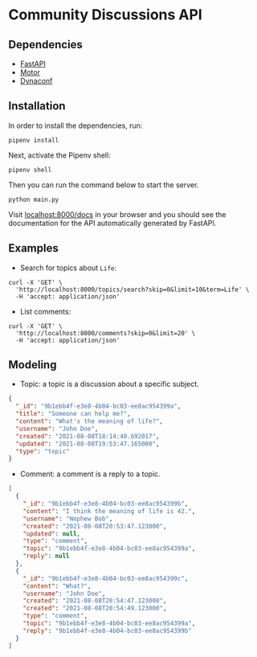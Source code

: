 # Community Discussions API

## Dependencies

- [FastAPI](https://fastapi.tiangolo.com/)
- [Motor](https://motor.readthedocs.io/)
- [Dynaconf](https://www.dynaconf.com/)

## Installation

In order to install the dependencies, run:

```shell
pipenv install
```

Next, activate the Pipenv shell:

```shell
pipenv shell
```

Then you can run the command below to start the server.

```shell
python main.py
```

Visit [localhost:8000/docs](http://localhost:8000/docs) in your browser and you should see the documentation for the API automatically generated by FastAPI.

## Examples

- Search for topics about `Life`:

```shell
curl -X 'GET' \
  'http://localhost:8000/topics/search?skip=0&limit=10&term=Life' \
  -H 'accept: application/json'
```

- List comments:

```shell
curl -X 'GET' \
  'http://localhost:8000/comments?skip=0&limit=20' \
  -H 'accept: application/json'
```

## Modeling

- Topic: a topic is a discussion about a specific subject.

```json
{
  "_id": "9b1ebb4f-e3e8-4b04-bc03-ee8ac954399a",
  "title": "Someone can help me?",
  "content": "What's the meaning of life?",
  "username": "John Doe",
  "created": "2021-08-08T18:14:40.692017",
  "updated": "2021-08-08T19:53:47.165000",
  "type": "topic"
}
```

- Comment: a comment is a reply to a topic.

```json
[
  {
    "_id": "9b1ebb4f-e3e8-4b04-bc03-ee8ac954399b",
    "content": "I think the meaning of life is 42.",
    "username": "Nephew Bob",
    "created": "2021-08-08T20:53:47.123000",
    "updated": null,
    "type": "comment",
    "topic": "9b1ebb4f-e3e8-4b04-bc03-ee8ac954399a",
    "reply": null
  },
  {
    "_id": "9b1ebb4f-e3e8-4b04-bc03-ee8ac954399c",
    "content": "What?",
    "username": "John Doe",
    "created": "2021-08-08T20:54:47.123000",
    "created": "2021-08-08T20:54:49.123000",
    "type": "comment",
    "topic": "9b1ebb4f-e3e8-4b04-bc03-ee8ac954399a",
    "reply": "9b1ebb4f-e3e8-4b04-bc03-ee8ac954399b"
  }
]
```
